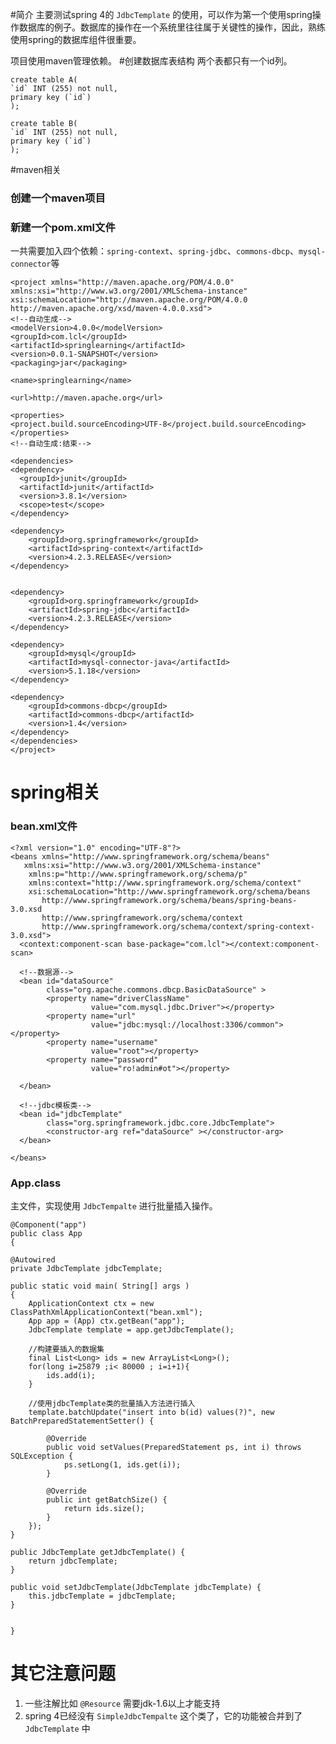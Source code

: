 #简介
主要测试spring 4的 `JdbcTemplate` 的使用，可以作为第一个使用spring操作数据库的例子。数据库的操作在一个系统里往往属于关键性的操作，因此，熟练使用spring的数据库组件很重要。

项目使用maven管理依赖。
#创建数据库表结构
两个表都只有一个id列。

    create table A(
	`id` INT (255) not null,
	primary key (`id`)
	);

	create table B(
	`id` INT (255) not null,
	primary key (`id`)
	);

#maven相关
### 创建一个maven项目
### 新建一个pom.xml文件

一共需要加入四个依赖：`spring-context`、`spring-jdbc`、`commons-dbcp`、`mysql-connector`等

	<project xmlns="http://maven.apache.org/POM/4.0.0" xmlns:xsi="http://www.w3.org/2001/XMLSchema-instance"
	xsi:schemaLocation="http://maven.apache.org/POM/4.0.0 http://maven.apache.org/xsd/maven-4.0.0.xsd">
    <!--自动生成-->
	<modelVersion>4.0.0</modelVersion>
	<groupId>com.lcl</groupId>
	<artifactId>springlearning</artifactId>
	<version>0.0.1-SNAPSHOT</version>
	<packaging>jar</packaging>

	<name>springlearning</name>

	<url>http://maven.apache.org</url>

	<properties>
    <project.build.sourceEncoding>UTF-8</project.build.sourceEncoding>
	</properties>
 	<!--自动生成:结束-->
	
	<dependencies>
    <dependency>
      <groupId>junit</groupId>
      <artifactId>junit</artifactId>
      <version>3.8.1</version>
      <scope>test</scope>
    </dependency>
    
    <dependency>
        <groupId>org.springframework</groupId>
        <artifactId>spring-context</artifactId>
        <version>4.2.3.RELEASE</version>
    </dependency>
    
     
    <dependency>
        <groupId>org.springframework</groupId>
        <artifactId>spring-jdbc</artifactId>
        <version>4.2.3.RELEASE</version>
    </dependency>
    
    <dependency>
		<groupId>mysql</groupId>
		<artifactId>mysql-connector-java</artifactId>
		<version>5.1.18</version>
    </dependency>
    
    <dependency>
		<groupId>commons-dbcp</groupId>
		<artifactId>commons-dbcp</artifactId>
		<version>1.4</version>
	</dependency> 
	</dependencies>
	</project>

# spring相关
### bean.xml文件
	<?xml version="1.0" encoding="UTF-8"?>
	<beans xmlns="http://www.springframework.org/schema/beans"  
       xmlns:xsi="http://www.w3.org/2001/XMLSchema-instance" 
  		xmlns:p="http://www.springframework.org/schema/p"  
        xmlns:context="http://www.springframework.org/schema/context"  
        xsi:schemaLocation="http://www.springframework.org/schema/beans   
           http://www.springframework.org/schema/beans/spring-beans-3.0.xsd  
           http://www.springframework.org/schema/context   
           http://www.springframework.org/schema/context/spring-context-3.0.xsd">
      <context:component-scan base-package="com.lcl"></context:component-scan>
      
	  <!--数据源-->
      <bean id="dataSource" 
      		class="org.apache.commons.dbcp.BasicDataSource" >
      		<property name="driverClassName"
      				  value="com.mysql.jdbc.Driver"></property>
    		<property name="url" 
    				  value="jdbc:mysql://localhost:3306/common"></property>
    	    <property name="username"
    	    		  value="root"></property>
    	    <property name="password" 
    	    		  value="ro!admin#ot"></property>
    	  
      </bean>
      
	  <!--jdbc模板类-->
      <bean id="jdbcTemplate"
      		class="org.springframework.jdbc.core.JdbcTemplate">
      		<constructor-arg ref="dataSource" ></constructor-arg>
      </bean>
      
	</beans>

### App.class
主文件，实现使用 `JdbcTempalte` 进行批量插入操作。
	
	@Component("app")
	public class App 
	{
	
	@Autowired
	private JdbcTemplate jdbcTemplate;
	
    public static void main( String[] args )
    {
    	ApplicationContext ctx = new ClassPathXmlApplicationContext("bean.xml");
    	App app = (App) ctx.getBean("app");
    	JdbcTemplate template = app.getJdbcTemplate();
		
		//构建要插入的数据集
    	final List<Long> ids = new ArrayList<Long>();
    	for(long i=25879 ;i< 80000 ; i=i+1){
    		ids.add(i);
    	}
    
		//使用jdbcTemplate类的批量插入方法进行插入
    	template.batchUpdate("insert into b(id) values(?)", new BatchPreparedStatementSetter() {
			
			@Override
			public void setValues(PreparedStatement ps, int i) throws SQLException {
				ps.setLong(1, ids.get(i));
			}
			
			@Override
			public int getBatchSize() {
				return ids.size();
			}
		});
    }

	public JdbcTemplate getJdbcTemplate() {
		return jdbcTemplate;
	}

	public void setJdbcTemplate(JdbcTemplate jdbcTemplate) {
		this.jdbcTemplate = jdbcTemplate;
	}

    
	}

# 其它注意问题
1. 一些注解比如 `@Resource` 需要jdk-1.6以上才能支持
2. spring 4已经没有 `SimpleJdbcTempalte` 这个类了，它的功能被合并到了 `JdbcTemplate`   中